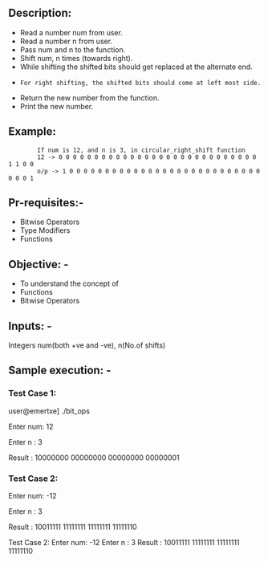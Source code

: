 ## Description:

* Read a number num from user.
* Read a number n from user.
* Pass num and n to the function.
* Shift num, n times (towards right).
* While shifting the shifted bits should get replaced at the alternate end.
*     For right shifting, the shifted bits should come at left most side.
* Return the new number from the function.
* Print the new number.
## Example:

            If num is 12, and n is 3, in circular_right_shift function
            12 -> 0 0 0 0 0 0 0 0 0 0 0 0 0 0 0 0 0 0 0 0 0 0 0 0 0 0 0 0 1 1 0 0
            o/p -> 1 0 0 0 0 0 0 0 0 0 0 0 0 0 0 0 0 0 0 0 0 0 0 0 0 0 0 0 0 0 0 1

## Pr-requisites:-

* Bitwise Operators
* Type Modifiers
* Functions
## Objective: -

* To understand the concept of
*    Functions
*    Bitwise Operators
## Inputs: -

 Integers num(both +ve and -ve), n(No.of shifts)
## Sample execution: -
### Test Case 1:
user@emertxe] ./bit_ops

Enter num: 12

Enter n : 3

Result : 10000000 00000000 00000000 00000001

### Test Case 2: 
Enter num: -12

Enter n : 3

Result : 10011111 11111111 11111111 11111110


Test Case 2: 
Enter num: -12
Enter n : 3
Result : 10011111 11111111 11111111 11111110
